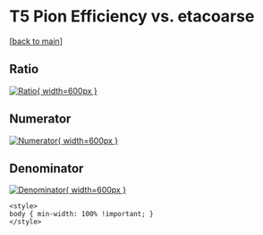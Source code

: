# T5 Pion Efficiency vs. etacoarse

[[back to main](./)]



## Ratio

[![Ratio](../mtv/var/T5_211_eff_etacoarse.png){ width=600px }](../mtv/var/T5_211_eff_etacoarse.pdf)

## Numerator

[![Numerator](../mtv/num/T5_211_eff_etacoarse_num0.png){ width=600px }](../mtv/num/T5_211_eff_etacoarse_num0.pdf)

## Denominator

[![Denominator](../mtv/den/T5_211_eff_etacoarse_den.png){ width=600px }](../mtv/den/T5_211_eff_etacoarse_den.pdf)


``` {=html}
<style>
body { min-width: 100% !important; }
</style>
```
